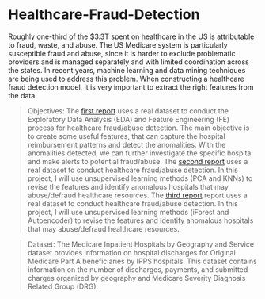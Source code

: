 # Healthcare-Fraud-Detection

Roughly one-third of the $3.3T spent on healthcare in the US is attributable to fraud, waste, and abuse. The US Medicare system is particularly susceptible fraud and abuse, since it is harder to exclude problematic providers and is managed separately and with limited coordination across the states. In recent years, machine learning and data mining techniques are being used to address this problem. When constructing a healthcare fraud detection model, it is very important to extract the right features from the data.

> Objectives: The [first report](1-Feature-Engineering-and-Exploratory-Data-Analysis-for-Healthcare-Fraud-Detection.ipynb) uses a real dataset to conduct the Exploratory Data Analysis (EDA) and Feature Engineering (FE) process for healthcare fraud/abuse detection. The main objective is to create some useful features, that can capture the hospital reimbursement patterns and detect the anomalities. With the anomalities detected, we can further investigate the specific hospital and make alerts to potential fraud/abuse. 
> The [second report](2-Healthcare-Fraud-Detection-unsupervised-learning-I.ipynb) uses a real dataset to conduct healthcare fraud/abuse detection. In this project, I will use unsupervised learning methods (PCA and KNNs) to revise the features and identify anomalous hospitals that may abuse/defraud healthcare resources.
> The [third report](3-Healthcare-Fraud-Detection-unsupervised-learning-II.ipynb) report uses a real dataset to conduct healthcare fraud/abuse detection. In this project, I will use unsupervised learning methods (iForest and Autoencoder) to revise the features and identify anomalous hospitals that may abuse/defraud healthcare resources.

> Dataset: The Medicare Inpatient Hospitals by Geography and Service dataset provides information on hospital discharges for Original Medicare Part A beneficiaries by IPPS hospitals. This dataset contains information on the number of discharges, payments, and submitted charges organized by geography and Medicare Severity Diagnosis Related Group (DRG).
